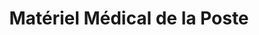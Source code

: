 ---
title: "Matériel Médical de la Poste"
url: /beziers/materiel-medical-de-la-poste/
shop: approvisionnement médical
---